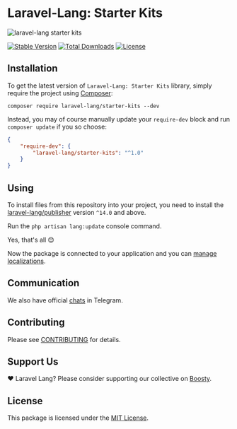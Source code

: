 # Laravel-Lang: Starter Kits

![laravel-lang starter kits](https://preview.dragon-code.pro/laravel-lang/starter-kits.svg?brand=laravel&mode=dark)

[![Stable Version][badge_stable]][link_packagist]
[![Total Downloads][badge_downloads]][link_packagist]
[![License][badge_license]][link_license]

## Installation

To get the latest version of `Laravel-Lang: Starter Kits` library, simply require the project
using [Composer](https://getcomposer.org):

```
composer require laravel-lang/starter-kits --dev
```

Instead, you may of course manually update your `require-dev` block and run `composer update` if you so choose:

```json
{
    "require-dev": {
        "laravel-lang/starter-kits": "^1.0"
    }
}
```

## Using

To install files from this repository into your project, you need to install
the [laravel-lang/publisher](https://laravel-lang.com/packages-publisher.html)
version `^14.0` and above.

Run the `php artisan lang:update` console command.

Yes, that's all 😊

Now the package is connected to your application and you
can [manage localizations](https://laravel-lang.com/manage-locales.html).

## Communication

We also have official [chats](https://t.me/addlist/l0XGtvEIBiljMTMy) in Telegram.

## Contributing

Please see [CONTRIBUTING](https://laravel-lang.com/contributions.html) for details.

## Support Us

❤️ Laravel Lang? Please consider supporting our collective on [Boosty](https://boosty.to/laravel-lang).

## License

This package is licensed under the [MIT License](https://laravel-lang.com/license.html).


[badge_stable]:     https://img.shields.io/github/v/release/Laravel-Lang/starter-kits?label=stable&style=flat-square

[badge_downloads]:  https://img.shields.io/packagist/dt/Laravel-Lang/starter-kits.svg?style=flat-square

[badge_license]:    https://img.shields.io/packagist/l/Laravel-Lang/starter-kits.svg?style=flat-square

[link_packagist]:   https://packagist.org/packages/Laravel-Lang/starter-kits

[link_license]:     LICENSE
